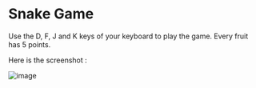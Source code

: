 # Snake Game

Use the D, F, J and K keys of your keyboard to play the game.
Every fruit has 5 points.

Here is the screenshot :

![image](https://github.com/nishi-0212/Snake-Game/assets/132808787/0f783405-0f76-46e7-867f-0497bdd6598a)

